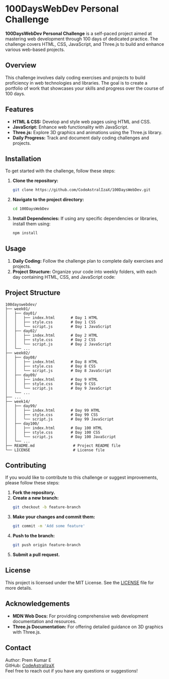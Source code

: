 # 100DaysWebDev Personal Challenge

**100DaysWebDev Personal Challenge** is a self-paced project aimed at mastering web development through 100 days of dedicated practice. The challenge covers HTML, CSS, JavaScript, and Three.js to build and enhance various web-based projects.

## Overview

This challenge involves daily coding exercises and projects to build proficiency in web technologies and libraries. The goal is to create a portfolio of work that showcases your skills and progress over the course of 100 days.

## Features

- **HTML & CSS:** Develop and style web pages using HTML and CSS.
- **JavaScript:** Enhance web functionality with JavaScript.
- **Three.js:** Explore 3D graphics and animations using the Three.js library.
- **Daily Progress:** Track and document daily coding challenges and projects.

## Installation

To get started with the challenge, follow these steps:

1. **Clone the repository:**
   ```bash
   git clone https://github.com/CodeAstralIzaX/100DaysWebDev.git
   ```

2. **Navigate to the project directory:**
   ```bash
   cd 100DaysWebDev
   ```

3. **Install Dependencies:**
   If using any specific dependencies or libraries, install them using:
   ```bash
   npm install
   ```

## Usage

1. **Daily Coding:** Follow the challenge plan to complete daily exercises and projects.
2. **Project Structure:** Organize your code into weekly folders, with each day containing HTML, CSS, and JavaScript code:

## Project Structure

```
100dayswebdev/
├── week01/
│   ├── day01/
│   │   ├── index.html       # Day 1 HTML
│   │   ├── style.css        # Day 1 CSS
│   │   └── script.js        # Day 1 JavaScript
│   ├── day02/
│   │   ├── index.html       # Day 2 HTML
│   │   ├── style.css        # Day 2 CSS
│   │   └── script.js        # Day 2 JavaScript
│   └── ...
├── week02/
│   ├── day08/
│   │   ├── index.html       # Day 8 HTML
│   │   ├── style.css        # Day 8 CSS
│   │   └── script.js        # Day 8 JavaScript
│   ├── day09/
│   │   ├── index.html       # Day 9 HTML
│   │   ├── style.css        # Day 9 CSS
│   │   └── script.js        # Day 9 JavaScript
│   └── ...
├── ...
├── week14/
│   ├── day99/
│   │   ├── index.html       # Day 99 HTML
│   │   ├── style.css        # Day 99 CSS
│   │   └── script.js        # Day 99 JavaScript
│   ├── day100/
│   │   ├── index.html       # Day 100 HTML
│   │   ├── style.css        # Day 100 CSS
│   │   └── script.js        # Day 100 JavaScript
│   └── ...
├── README.md                 # Project README file
└── LICENSE                   # License file
```

## Contributing

If you would like to contribute to this challenge or suggest improvements, please follow these steps:

1. **Fork the repository.**
2. **Create a new branch:**
   ```bash
   git checkout -b feature-branch
   ```
3. **Make your changes and commit them:**
   ```bash
   git commit -m 'Add some feature'
   ```
4. **Push to the branch:**
   ```bash
   git push origin feature-branch
   ```
5. **Submit a pull request.**

## License

This project is licensed under the MIT License. See the [LICENSE](LICENSE) file for more details.

## Acknowledgements

- **MDN Web Docs:** For providing comprehensive web development documentation and resources.
- **Three.js Documentation:** For offering detailed guidance on 3D graphics with Three.js.

## Contact

Author: Prem Kumar E  
GitHub: [CodeAstralIzaX](https://github.com/CodeAstralIzaX)  
Feel free to reach out if you have any questions or suggestions!
